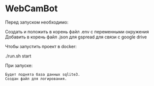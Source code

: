 # WebCamBot
Перед запуском необходимо:

  Создать и положить в корень файл .env с переменными окружения
  Добавить в корень файл .json для gspread для связи с google drive

Чтобы запустить проект в docker:

./run.sh start

При запуске:

    Будет поднята база данных sqlite3.
    Создан файл для логирования.
    
